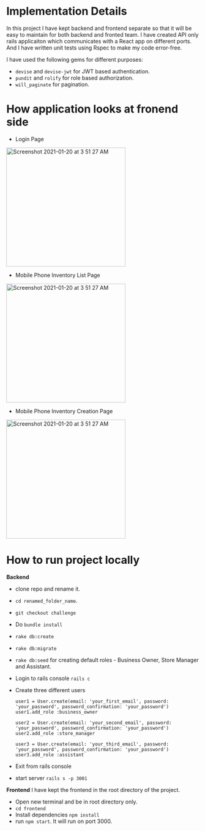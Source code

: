 # Implementation Details
In this project I have kept backend and frontend separate so that it will be easy to maintain for both backend and fronted team. I have created API only rails applicaiton which communicates with a React app on different ports. And I have written unit tests using Rspec to make my code error-free.

I have used the following gems for different purposes:

- `devise` and `devise-jwt` for JWT based authentication.
- `pundit` and `rolify` for role based authorization.
- `will_paginate` for pagination.

# How application looks at fronend side
- Login Page
<img width="311" alt="Screenshot 2021-01-20 at 3 51 27 AM" src="https://user-images.githubusercontent.com/3329134/105737394-e430d400-5f5b-11eb-93e7-a7da68dc44c5.png">

- Mobile Phone Inventory List Page

<img width="311" alt="Screenshot 2021-01-20 at 3 51 27 AM" src="https://user-images.githubusercontent.com/3329134/105738134-b9934b00-5f5c-11eb-8be6-23b7ecd06600.png">

- Mobile Phone Inventory Creation Page

<img width="311" alt="Screenshot 2021-01-20 at 3 51 27 AM" src="https://user-images.githubusercontent.com/3329134/105738592-31fa0c00-5f5d-11eb-8ffc-2e80265d1ccb.png">

# How to run project locally
**Backend**
- clone repo and rename it.

- `cd renamed_folder_name`.
- `git checkout challenge`
- Do `bundle install`
- `rake db:create`
- `rake db:migrate`
- `rake db:seed` for creating default roles - Business Owner, Store Manager and Assistant.
- Login to rails console `rails c`
- Create three different users

  `user1 = User.create(email: 'your_first_email', password: 'your_password', password_confirmation: 'your_password')`
  `user1.add_role :business_owner`

  `user2 = User.create(email: 'your_second_email', password: 'your_password', password_confirmation: 'your_password')`
  `user2.add_role :store_manager`

  `user3 = User.create(email: 'your_third_email', password: 'your_password', password_confirmation: 'your_password')`
  `user3.add_role :assistant`
- Exit from rails console
- start server `rails s -p 3001`

**Frontend**
I have kept the frontend in the root directory of the project.

- Open new terminal and be in root directory only.
- `cd frontend`
- Install dependencies `npm install`
- run `npm start`. It will run on port 3000.
